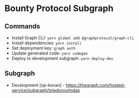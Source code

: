 # Bounty Protocol Subgraph

## Commands

- Install Graph CLI: `yarn global add @graphprotocol/graph-cli`
- Install dependencies: `yarn install`
- Set deployment key: `graph auth`
- Update generated code: `yarn codegen`
- Deploy to development subgraph: `yarn deploy-dev`

## Subgraph

- Development [op-kovan] - https://thegraph.com/hosted-service/subgraph/toledoroy/mdao

